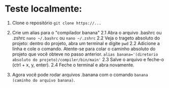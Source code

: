 # Teste localmente:

1. Clone o repositório 
`git clone https://...`

2. Crie um alias para o "compilador banana"
    2.1 Abra o arquivo .bashrc ou .zshrc
    `nano ~/.bashrc` ou `nano ~/.zshrc`
    2.2 Veja o trageto absoluto do projeto: dentro do projeto, abra um terminal e digite `pwd`
    2.2 Adicione a linha e cole o comando. Atente-se para colar o caminho absoluto do projeto que você obteve no passo anterior.
    `alias banana='(diretorio absoluto do projeto)/compiler/bin/main'`
    2.3 Salve o arquivo e feche-o (ctrl + x, y, enter).
    2.4 Feche o terminal e abra novamente.

3. Agora você pode rodar arquivos .banana com o comando `banana (caminho do arquivo banana)`.